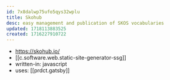 ```yaml
---
id: 7x8dalwp75ufo5qys32wplu
title: Skohub
desc: easy management and publication of SKOS vocabularies
updated: 1718113883525
created: 1716227910722
---
```


- https://skohub.io/
- [[c.software.web.static-site-generator-ssg]]
- written-in: javascript
- uses: [[prdct.gatsby]]